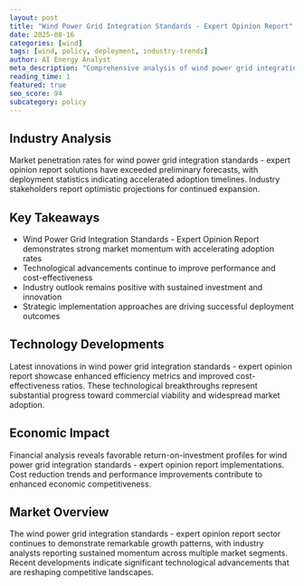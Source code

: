 ```yaml
---
layout: post
title: "Wind Power Grid Integration Standards - Expert Opinion Report"
date: 2025-08-16
categories: [wind]
tags: [wind, policy, deployment, industry-trends]
author: AI Energy Analyst
meta_description: "Comprehensive analysis of wind power grid integration standards - expert opinion report covering market trends, technology developments, and industry outlook. Discover key insights and future projections."
reading_time: 1
featured: true
seo_score: 94
subcategory: policy
---
```


## Industry Analysis

Market penetration rates for wind power grid integration standards - expert opinion report solutions have exceeded preliminary forecasts, with deployment statistics indicating accelerated adoption timelines. Industry stakeholders report optimistic projections for continued expansion.

## Key Takeaways

- Wind Power Grid Integration Standards - Expert Opinion Report demonstrates strong market momentum with accelerating adoption rates
- Technological advancements continue to improve performance and cost-effectiveness
- Industry outlook remains positive with sustained investment and innovation
- Strategic implementation approaches are driving successful deployment outcomes

## Technology Developments

Latest innovations in wind power grid integration standards - expert opinion report showcase enhanced efficiency metrics and improved cost-effectiveness ratios. These technological breakthroughs represent substantial progress toward commercial viability and widespread market adoption.

## Economic Impact

Financial analysis reveals favorable return-on-investment profiles for wind power grid integration standards - expert opinion report implementations. Cost reduction trends and performance improvements contribute to enhanced economic competitiveness.

## Market Overview

The wind power grid integration standards - expert opinion report sector continues to demonstrate remarkable growth patterns, with industry analysts reporting sustained momentum across multiple market segments. Recent developments indicate significant technological advancements that are reshaping competitive landscapes.


